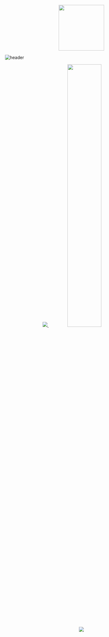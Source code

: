  <p align = center> <img width="150" src="https://user-images.githubusercontent.com/101302590/230821479-ae70b5db-f242-4da1-bda2-84ae606e2e93.gif" /> </p>  

![header](https://capsule-render.vercel.app/api?type=transparent&text=&height=40&fontSize=60&desc=Welcome%20To%20kimmin1kk%20Github&descAlignY=75&descAlign=60&fontColor=d6ace6)

<div align="center">

  <a href="s">
  <img src="https://github-readme-stats.vercel.app/api/top-langs/?username=kimmin1kk&exclude_repo=dkssud8150.github.io&layout=compact&theme=tokyonight" />
</a>
<a href="s">
  <img src="https://github-readme-stats.vercel.app/api?username=kimmin1kk&theme=tokyonight&show_icons=true" width="47%" />
</a>

![](https://github-profile-summary-cards.vercel.app/api/cards/profile-details?username=kimmin1kk&theme=tokyonight)

  
  

  



</div>
